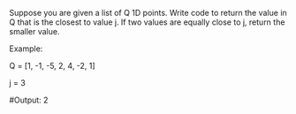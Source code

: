 Suppose you are given a list of Q 1D points. Write code to return the value in Q that is the closest to value j. If two values are equally close to j, return the smaller value. 


    
Example:


    
    
Q = [1, -1, -5, 2, 4, -2, 1]
    

j = 3
    

#Output: 2